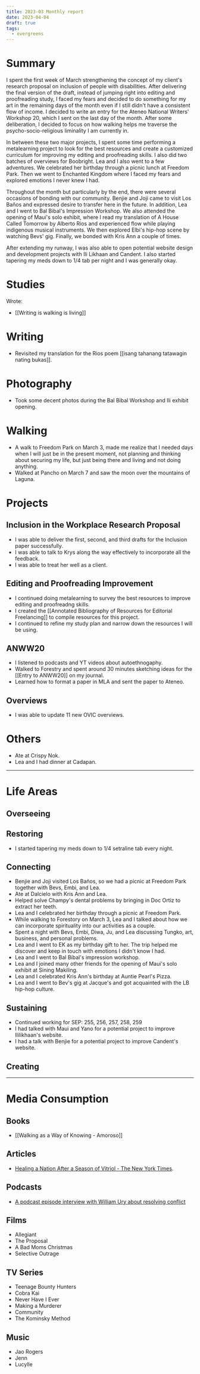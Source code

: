```yaml
---
title: 2023-03 Monthly report
date: 2023-04-04
draft: true
tags:
  - evergreens
---
```

# Summary

I spent the first week of March strengthening the concept of my client's research proposal on inclusion of people with disabilities. After delivering the final version of the draft, instead of jumping right into editing and proofreading study, I faced my fears and decided to do something for my art in the remaining days of the month even if I still didn't have a consistent flow of income. I decided to write an entry for the Ateneo National Writers' Workshop 20, which I sent on the last day of the month. After some deliberation, I decided to focus on how walking helps me traverse the psycho-socio-religious liminality I am currently in.

In between these two major projects, I spent some time performing a metalearning project to look for the best resources and create a customized curriculum for improving my editing and proofreading skills. I also did two batches of overviews for Boobright. Lea and I also went to a few adventures. We celebrated her birthday through a picnic lunch at Freedom Park. Then we went to Enchanted Kingdom where I faced my fears and explored emotions I never knew I had.

Throughout the month but particularly by the end, there were several occasions of bonding with our community. Benjie and Joji came to visit Los Baños and expressed desire to transfer here in the future. In addition, Lea and I went to Bal Bibal's Impression Workshop. We also attended the opening of Maui's solo exhibit, where I read my translation of A House Called Tomorrow by Alberto Rios and experienced flow while playing indigenous musical instruments. We then explored Elbi's hip-hop scene by watching Bevs' gig. Finally, we bonded with Kris Ann a couple of times.

After extending my runway, I was also able to open potential website design and development projects with Ili Likhaan and Candent. I also started tapering my meds down to 1/4 tab per night and I was generally okay.

# Studies

Wrote:
- [[Writing is walking is living]]

# Writing

- Revisited my translation for the Rios poem [[isang tahanang tatawagin nating bukas]].

# Photography

- Took some decent photos during the Bal Bibal Workshop and Ili exhibit opening.

# Walking

- A walk to Freedom Park on March 3, made me realize that I needed days when I will just be in the present moment, not planning and thinking about securing my life, but just being there and living and not doing anything.
- Walked at Pancho on March 7 and saw the moon over the mountains of Laguna.

# Projects

## Inclusion in the Workplace Research Proposal

- I was able to deliver the first, second, and third drafts for the Inclusion paper successfully.
- I was able to talk to Krys along the way effectively to incorporate all the feedback.
- I was able to treat her well as a client.

## Editing and Proofreading Improvement

- I continued doing metalearning to survey the best resources to improve editing and proofreadng skills.
- I created the [[Annotated Bibliography of Resources for Editorial Freelancing]] to compile resources for this project.
- I continued to refine my study plan and narrow down the resources I will be using.

## ANWW20

- I listened to podcasts and YT videos about autoethnogaphy.
- Walked to Forestry and spent around 30 minutes sketching ideas for the [[Entry to ANWW20]] on my journal.
- Learned how to format a paper in MLA and sent the paper to Ateneo.

## Overviews

- I was able to update 11 new OVIC overviews.

# Others

- Ate at Crispy Nok.
- Lea and I had dinner at Cadapan.

---

# Life Areas

## Overseeing

## Restoring

- I started tapering my meds down to 1/4 setraline tab every night.

## Connecting

- Benjie and Joji visited Los Baños, so we had a picnic at Freedom Park together with Bevs, Embi, and Lea.
- Ate at Dalcielo with Kris Ann and Lea.
- Helped solve Champy's dental problems by bringing in Doc Ortiz to extract her teeth.
- Lea and I celebrated her birthday through a picnic at Freedom Park.
- While walking to Forestory on  March 3, Lea and I talked about how we can incorporate spirituality into our activities as a couple.
- Spent a night with Bevs, Embi, Diwa, Ju, and Lea discussing Tungko, art, business, and personal problems.
- Lea and I went to EK as my birthday gift to her. The trip helped me discover and keep in touch with emotions I didn't know I had.
- Lea and I went to Bal Bibal's impression workshop.
- Lea and I joined many other friends for the opening of Maui's solo exhibit at Sining Makiling.
- Lea and I celebrated Kris Ann's birthday at Auntie Pearl's Pizza.
- Lea and I went to Bev's gig at Jacque's and got acquainted with the LB hip-hop culture.

## Sustaining

- Continued working for SEP: 255, 256, 257, 258, 259
- I had talked with Maui and Yano for a potential project to improve Ililikhaan's website.
- I had a talk with Benjie for a potential project to improve Candent's website.

## Creating

---

# Media Consumption

## Books

- [[Walking as a Way of Knowing - Amoroso]]

## Articles

- [Healing a Nation After a Season of Vitriol - The New York Times](https://www.nytimes.com/2016/04/26/us/politics/healing-a-nation-after-a-season-of-vitriol.html).

## Podcasts

- [A podcast episode interview with William Ury about resolving conflict](https://simonsinek.com/podcast/episodes/resolving-conflict-with-william-ury/)

## Films

- Allegiant
- The Proposal
- A Bad Moms Christmas
- Selective Outrage

## TV Series

- Teenage Bounty Hunters
- Cobra Kai
- Never Have I Ever
- Making a Murderer
- Community
- The Kominsky Method

## Music

- Jao Rogers
- Jenn
- Lucylle